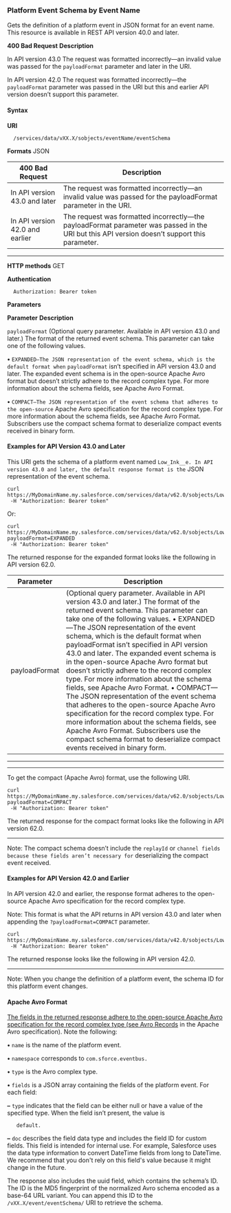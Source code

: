 ### Platform Event Schema by Event Name

Gets the definition of a platform event in JSON format for an event name. This resource is available in REST API version 40.0 and later.

**400 Bad Request** **Description**

In API version 43.0 The request was formatted incorrectly—an invalid value was passed for the `payloadFormat` parameter
and later in the URI.

In API version 42.0 The request was formatted incorrectly—the `payloadFormat` parameter was passed in the URI but this
and earlier API version doesn’t support this parameter.

#### Syntax

**URI**
```
  /services/data/vXX.X/sobjects/eventName/eventSchema

```
**Formats**
JSON

|400 Bad Request|Description|
|---|---|
|In API version 43.0 and later|The request was formatted incorrectly—an invalid value was passed for the payloadFormat parameter in the URI.|
|In API version 42.0 and earlier|The request was formatted incorrectly—the payloadFormat parameter was passed in the URI but this API version doesn’t support this parameter.|


-----

**HTTP methods**
GET

**Authentication**
```
  Authorization: Bearer token

```
**Parameters**

**Parameter** **Description**

`payloadFormat` (Optional query parameter. Available in API version 43.0 and later.) The format of the returned event
schema. This parameter can take one of the following values.

**•** `EXPANDED—The JSON representation of the event schema, which is the default format when`
`payloadFormat` isn’t specified in API version 43.0 and later. The expanded event schema
is in the open-source Apache Avro format but doesn’t strictly adhere to the record complex
type. For more information about the schema fields, see Apache Avro Format.

**•** `COMPACT—The JSON representation of the event schema that adheres to the open-source`
Apache Avro specification for the record complex type. For more information about the schema
fields, see Apache Avro Format. Subscribers use the compact schema format to deserialize
compact events received in binary form.

#### Examples for API Version 43.0 and Later

This URI gets the schema of a platform event named `Low_Ink__e. In API version 43.0 and later, the default response format is the`
JSON representation of the event schema.
```
curl
https://MyDomainName.my.salesforce.com/services/data/v62.0/sobjects/Low_Ink__e/eventSchema
 -H "Authorization: Bearer token"

```
Or:
```
curl
https://MyDomainName.my.salesforce.com/services/data/v62.0/sobjects/Low_Ink__e/eventSchema?payloadFormat=EXPANDED
 -H "Authorization: Bearer token"

```
The returned response for the expanded format looks like the following in API version 62.0.

|Parameter|Description|
|---|---|
|payloadFormat|(Optional query parameter. Available in API version 43.0 and later.) The format of the returned event schema. This parameter can take one of the following values. • EXPANDED—The JSON representation of the event schema, which is the default format when payloadFormat isn’t specified in API version 43.0 and later. The expanded event schema is in the open-source Apache Avro format but doesn’t strictly adhere to the record complex type. For more information about the schema fields, see Apache Avro Format. • COMPACT—The JSON representation of the event schema that adheres to the open-source Apache Avro specification for the record complex type. For more information about the schema fields, see Apache Avro Format. Subscribers use the compact schema format to deserialize compact events received in binary form.|


-----

-----

To get the compact (Apache Avro) format, use the following URI.
```
curl
https://MyDomainName.my.salesforce.com/services/data/v62.0/sobjects/Low_Ink__e/eventSchema?payloadFormat=COMPACT
 -H "Authorization: Bearer token"

```
The returned response for the compact format looks like the following in API version 62.0.


-----

Note: The compact schema doesn’t include the `replayId` or `channel fields because these fields aren’t necessary for`
deserializing the compact event received.

#### Examples for API Version 42.0 and Earlier

In API version 42.0 and earlier, the response format adheres to the open-source Apache Avro specification for the record complex type.

Note: This format is what the API returns in API version 43.0 and later when appending the `?payloadFormat=COMPACT`
parameter.
```
curl
https://MyDomainName.my.salesforce.com/services/data/v42.0/sobjects/Low_Ink__e/eventSchema
 -H "Authorization: Bearer token"

```
The returned response looks like the following in API version 42.0.


-----

Note: When you change the definition of a platform event, the schema ID for this platform event changes.

#### Apache Avro Format

[The fields in the returned response adhere to the open-source Apache Avro specification for the record complex type (see Avro Records](https://avro.apache.org/docs/1.8.1/spec.html#schema_record)
in the Apache Avro specification). Note the following:

**•** `name` is the name of the platform event.

**•** `namespace` corresponds to `com.sforce.eventbus.`

**•** `type` is the Avro complex type.

**•** `fields` is a JSON array containing the fields of the platform event. For each field:

**–** `type` indicates that the field can be either null or have a value of the specified type. When the field isn’t present, the value is
```
   default.

```
**–** `doc` describes the field data type and includes the field ID for custom fields. This field is intended for internal use. For example,
Salesforce uses the data type information to convert DateTime fields from long to DateTime. We recommend that you don't rely
on this field's value because it might change in the future.

The response also includes the uuid field, which contains the schema’s ID. The ID is the MD5 fingerprint of the normalized Avro schema
encoded as a base-64 URL variant. You can append this ID to the `/vXX.X/event/eventSchema/` URI to retrieve the schema.
